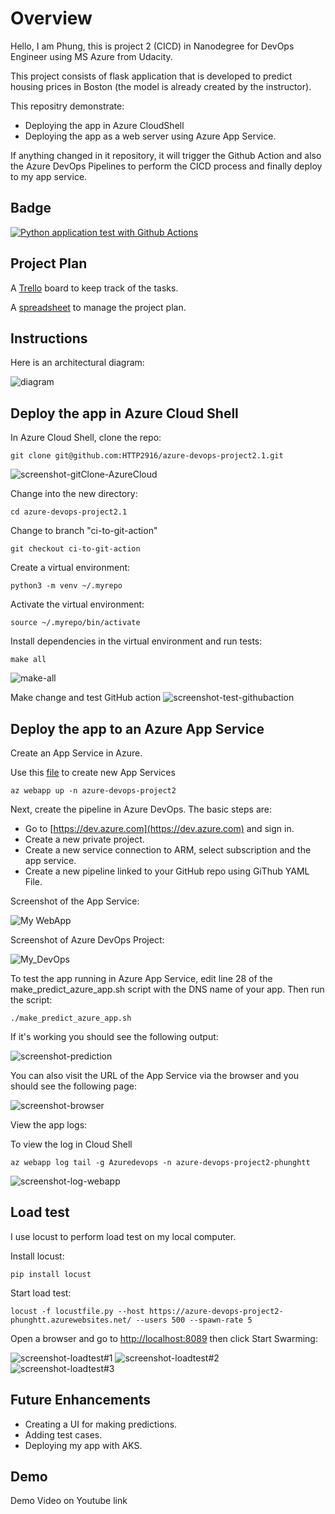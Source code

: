 # Overview

Hello, I am Phung, this is project 2 (CICD) in Nanodegree for DevOps Engineer using MS Azure from Udacity.

This project consists of flask application that is developed to predict housing prices in Boston (the model is already created by the instructor). 

This repositry demonstrate:
- Deploying the app in Azure CloudShell
- Deploying the app as a web server using Azure App Service.

If anything changed in it repository,  it will trigger the Github Action and also the Azure DevOps Pipelines to perform the CICD process and finally deploy to my app service.

## Badge

[![Python application test with Github Actions](https://github.com/HTTP2916/azure-devops-project2.1/actions/workflows/pythonapp.yml/badge.svg)](https://github.com/HTTP2916/azure-devops-project2.1/actions/workflows/pythonapp.yml)

## Project Plan

A [Trello](https://trello.com/b/3YsyayTe/build-cicd-pipeline-for-azure-devops) board to keep track of the tasks.

A [spreadsheet](project-schedule-h.xlsx) to manage the project plan.

## Instructions

Here is an architectural diagram:

![diagram](https://github.com/HTTP2916/azure-devops-project2.1/assets/50509460/23a8a585-aed0-4b76-acd6-b38a9294ab31)


## Deploy the app in Azure Cloud Shell

In Azure Cloud Shell, clone the repo:
```
git clone git@github.com:HTTP2916/azure-devops-project2.1.git
```
![screenshot-gitClone-AzureCloud](![git_clone2](https://github.com/HTTP2916/azure-devops-project2.1/assets/50509460/c213ce60-fdf9-4b3b-a2ae-6b8a59e49359)
)


Change into the new directory:
```
cd azure-devops-project2.1
```

Change to branch "ci-to-git-action"

```
git checkout ci-to-git-action
```

Create a virtual environment:
```
python3 -m venv ~/.myrepo
```

Activate the virtual environment:
```
source ~/.myrepo/bin/activate
```

Install dependencies in the virtual environment and run tests:
```
make all
```
![make-all](![make_all](https://github.com/HTTP2916/azure-devops-project2.1/assets/50509460/35202bf0-ff93-44d1-ac8e-a0b7d290d861)
)

Make change and test GitHub action
![screenshot-test-githubaction](![test_git_action](https://github.com/HTTP2916/azure-devops-project2.1/assets/50509460/9a1d44fd-f73b-4bb2-8f87-8e3806ca12a7)
)

## Deploy the app to an Azure App Service

Create an App Service in Azure. 

Use this [file](https://github.com/HTTP2916/azure-devops-project2.1/blob/main/commands.sh) to create new App Services

```
az webapp up -n azure-devops-project2
```

Next, create the pipeline in Azure DevOps. The basic steps are:

- Go to [https://dev.azure.com](https://dev.azure.com) and sign in.
- Create a new private project.
- Create a new service connection to ARM, select subscription and the app service.
- Create a new pipeline linked to your GitHub repo using GiThub YAML File.

Screenshot of the App Service:

![My WebApp](![web_app](https://github.com/HTTP2916/azure-devops-project2.1/assets/50509460/9b6fe9a3-e68b-40c7-9d5c-015794feb94c)
)

Screenshot of Azure DevOps Project:

![My_DevOps](![azure_devops](https://github.com/HTTP2916/azure-devops-project2.1/assets/50509460/fc7b1330-8928-4cb7-bac9-d3ee849f64eb)
)

To test the app running in Azure App Service, edit line 28 of the make_predict_azure_app.sh script with the DNS name of your app. Then run the script:
```
./make_predict_azure_app.sh 
```

If it's working you should see the following output:

![screenshot-prediction](![prediction](https://github.com/HTTP2916/azure-devops-project2.1/assets/50509460/4d03e8bb-cb05-4210-82ba-7e5713fe991a)
)

You can also visit the URL of the App Service via the browser and you should see the following page:

![screenshot-browser](![app](https://github.com/HTTP2916/azure-devops-project2.1/assets/50509460/f613a5d0-ec2b-4f20-a57e-9296dacb5808)
)

View the app logs:

To view the log in Cloud Shell
```
az webapp log tail -g Azuredevops -n azure-devops-project2-phunghtt
```
![screenshot-log-webapp](![webapp_trail](https://github.com/HTTP2916/azure-devops-project2.1/assets/50509460/b13c76cb-73a8-47b5-bc4d-e47c11e0e39f)
)


> 

## Load test

I use locust to perform load test on my local computer. 

Install locust:
```
pip install locust
```

Start load test:
```
locust -f locustfile.py --host https://azure-devops-project2-phunghtt.azurewebsites.net/ --users 500 --spawn-rate 5 
```
Open a browser and go to [http://localhost:8089](http://localhost:8089) then click Start Swarming:

![screenshot-loadtest#1](![locust1](https://github.com/HTTP2916/azure-devops-project2.1/assets/50509460/34e3edb0-c7fd-4ce0-8592-5d4acce73b2e)
)
![screenshot-loadtest#2](![locust2](https://github.com/HTTP2916/azure-devops-project2.1/assets/50509460/48c94e1d-bf58-4d18-bafb-586f9bf83e47)
)
![screenshot-loadtest#3](![locust3](https://github.com/HTTP2916/azure-devops-project2.1/assets/50509460/9f0aaeaf-4bcb-4433-9b00-f15935099005)
)

## Future Enhancements
- Creating a UI for making predictions.
- Adding test cases.
- Deploying my app with AKS.

## Demo 
Demo Video on Youtube 
link
